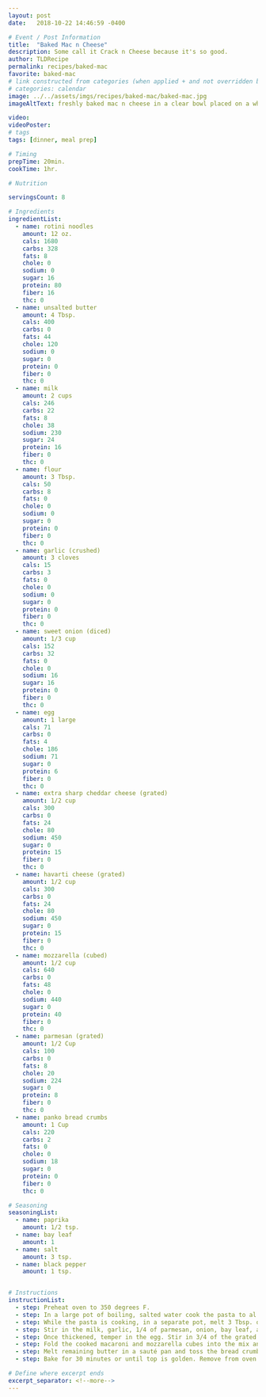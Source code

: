 ```yaml
---
layout: post
date:   2018-10-22 14:46:59 -0400

# Event / Post Information
title:  "Baked Mac n Cheese"
description: Some call it Crack n Cheese because it's so good.
author: TLDRecipe
permalink: recipes/baked-mac
favorite: baked-mac
# link constructed from categories (when applied + and not overridden by permalink)
# categories: calendar
image: ../../assets/imgs/recipes/baked-mac/baked-mac.jpg
imageAltText: freshly baked mac n cheese in a clear bowl placed on a white square plate

video:
videoPoster:
# tags
tags: [dinner, meal prep]

# Timing
prepTime: 20min.
cookTime: 1hr.

# Nutrition

servingsCount: 8

# Ingredients
ingredientList:
  - name: rotini noodles
    amount: 12 oz.
    cals: 1680
    carbs: 328
    fats: 8
    chole: 0
    sodium: 0
    sugar: 16
    protein: 80
    fiber: 16
    thc: 0
  - name: unsalted butter
    amount: 4 Tbsp.
    cals: 400
    carbs: 0
    fats: 44
    chole: 120
    sodium: 0
    sugar: 0
    protein: 0
    fiber: 0
    thc: 0
  - name: milk
    amount: 2 cups  
    cals: 246
    carbs: 22
    fats: 8
    chole: 38
    sodium: 230
    sugar: 24
    protein: 16
    fiber: 0
    thc: 0
  - name: flour
    amount: 3 Tbsp.
    cals: 50
    carbs: 8
    fats: 0
    chole: 0
    sodium: 0
    sugar: 0
    protein: 0
    fiber: 0
    thc: 0
  - name: garlic (crushed)
    amount: 3 cloves
    cals: 15
    carbs: 3
    fats: 0
    chole: 0
    sodium: 0
    sugar: 0
    protein: 0
    fiber: 0
    thc: 0
  - name: sweet onion (diced)  
    amount: 1/3 cup
    cals: 152
    carbs: 32
    fats: 0
    chole: 0
    sodium: 16
    sugar: 16
    protein: 0
    fiber: 0
    thc: 0
  - name: egg
    amount: 1 large
    cals: 71
    carbs: 0
    fats: 4
    chole: 186
    sodium: 71
    sugar: 0
    protein: 6
    fiber: 0
    thc: 0
  - name: extra sharp cheddar cheese (grated)
    amount: 1/2 cup
    cals: 300
    carbs: 0
    fats: 24
    chole: 80
    sodium: 450
    sugar: 0
    protein: 15
    fiber: 0
    thc: 0
  - name: havarti cheese (grated)
    amount: 1/2 cup
    cals: 300
    carbs: 0
    fats: 24
    chole: 80
    sodium: 450
    sugar: 0
    protein: 15
    fiber: 0
    thc: 0
  - name: mozzarella (cubed)
    amount: 1/2 cup
    cals: 640
    carbs: 0
    fats: 48
    chole: 0
    sodium: 440
    sugar: 0
    protein: 40
    fiber: 0
    thc: 0
  - name: parmesan (grated)
    amount: 1/2 Cup
    cals: 100
    carbs: 0
    fats: 8
    chole: 20
    sodium: 224
    sugar: 0
    protein: 8
    fiber: 0
    thc: 0
  - name: panko bread crumbs
    amount: 1 Cup
    cals: 220
    carbs: 2
    fats: 0
    chole: 0
    sodium: 18
    sugar: 0
    protein: 0
    fiber: 0
    thc: 0

# Seasoning
seasoningList:
  - name: paprika
    amount: 1/2 tsp.
  - name: bay leaf
    amount: 1
  - name: salt
    amount: 3 tsp.
  - name: black pepper
    amount: 1 tsp.


# Instructions
instructionList:
  - step: Preheat oven to 350 degrees F.
  - step: In a large pot of boiling, salted water cook the pasta to al dente.
  - step: While the pasta is cooking, in a separate pot, melt 3 Tbsp. of butter until most bubbles dissolve. On Medium heat, whisk in the flour while keep it moving for 2-3 minutes or until a smooth paste-like liquid forms.
  - step: Stir in the milk, garlic, 1/4 of parmesan, onion, bay leaf, and paprika. Simmer for about ten minutes or until thickened, stirring occasionally, then remove the bay leaf.
  - step: Once thickened, temper in the egg. Stir in 3/4 of the grated cheese (save the mozzarella for the next step) and add the salt and pepper. Mix until smooth.
  - step: Fold the cooked macaroni and mozzarella cubes into the mix and pour into a 2-quart casserole dish. Top with remaining cheese.
  - step: Melt remaining butter in a sauté pan and toss the bread crumbs to coat. Top the macaroni with the bread crumbs.
  - step: Bake for 30 minutes or until top is golden. Remove from oven and rest for 5-10 minutes before serving.

# Define where excerpt ends
excerpt_separator: <!--more-->
---
```


